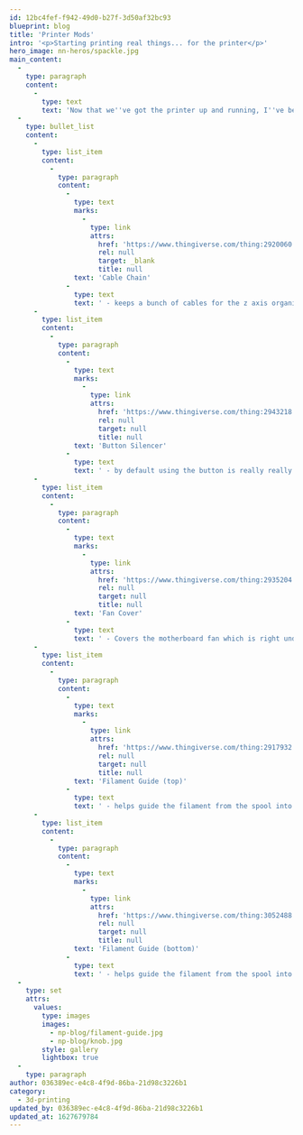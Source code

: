 ```yaml
---
id: 12bc4fef-f942-49d0-b27f-3d50af32bc93
blueprint: blog
title: 'Printer Mods'
intro: '<p>Starting printing real things... for the printer</p>'
hero_image: nn-heros/spackle.jpg
main_content:
  -
    type: paragraph
    content:
      -
        type: text
        text: 'Now that we''ve got the printer up and running, I''ve been printing a bunch of Ender 3 mods that I''ve found on Thingiverse'
  -
    type: bullet_list
    content:
      -
        type: list_item
        content:
          -
            type: paragraph
            content:
              -
                type: text
                marks:
                  -
                    type: link
                    attrs:
                      href: 'https://www.thingiverse.com/thing:2920060'
                      rel: null
                      target: _blank
                      title: null
                text: 'Cable Chain'
              -
                type: text
                text: ' - keeps a bunch of cables for the z axis organized and away from the printing bed'
      -
        type: list_item
        content:
          -
            type: paragraph
            content:
              -
                type: text
                marks:
                  -
                    type: link
                    attrs:
                      href: 'https://www.thingiverse.com/thing:2943218'
                      rel: null
                      target: null
                      title: null
                text: 'Button Silencer'
              -
                type: text
                text: ' - by default using the button is really really loud and annoying, so this makes it more bearable '
      -
        type: list_item
        content:
          -
            type: paragraph
            content:
              -
                type: text
                marks:
                  -
                    type: link
                    attrs:
                      href: 'https://www.thingiverse.com/thing:2935204'
                      rel: null
                      target: null
                      title: null
                text: 'Fan Cover'
              -
                type: text
                text: ' - Covers the motherboard fan which is right under the print bed so pieces of filament don''t damage the board'
      -
        type: list_item
        content:
          -
            type: paragraph
            content:
              -
                type: text
                marks:
                  -
                    type: link
                    attrs:
                      href: 'https://www.thingiverse.com/thing:2917932'
                      rel: null
                      target: null
                      title: null
                text: 'Filament Guide (top)'
              -
                type: text
                text: ' - helps guide the filament from the spool into a nice arc into the extruder since you don''t want a really sharp angle going into the extruder'
      -
        type: list_item
        content:
          -
            type: paragraph
            content:
              -
                type: text
                marks:
                  -
                    type: link
                    attrs:
                      href: 'https://www.thingiverse.com/thing:3052488'
                      rel: null
                      target: null
                      title: null
                text: 'Filament Guide (bottom)'
              -
                type: text
                text: ' - helps guide the filament from the spool into a nice arc into the extruder since you don''t want a really sharp angle going into the extruder'
  -
    type: set
    attrs:
      values:
        type: images
        images:
          - np-blog/filament-guide.jpg
          - np-blog/knob.jpg
        style: gallery
        lightbox: true
  -
    type: paragraph
author: 036389ec-e4c8-4f9d-86ba-21d98c3226b1
category:
  - 3d-printing
updated_by: 036389ec-e4c8-4f9d-86ba-21d98c3226b1
updated_at: 1627679784
---
```

